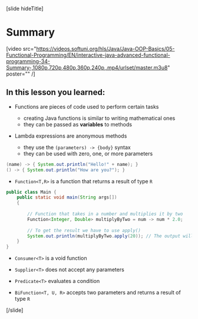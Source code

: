 [slide hideTitle]

# Summary

[video src="https://videos.softuni.org/hls/Java/Java-OOP-Basics/05-Functional-Programming/EN/interactive-java-advanced-functional-programming-34-Summary-,1080p,720p,480p,360p,240p,.mp4/urlset/master.m3u8" poster="" /]

## In this lesson you learned:

- Functions are pieces of code used to perform certain tasks
    - creating Java functions is similar to writing mathematical ones
    - they can be passed as **variables** to methods

- Lambda expressions are anonymous methods
    - they use the `(parameters) -> {body}` syntax
    - they can be used with zero, one, or more parameters

```java
(name) -> { System.out.println("Hello!" + name); }
() -> { System.out.println("How are you?"); }
```

- `Function<T,R>` is a function that returns a result of type `R`

```java
public class Main { 
    public static void main(String args[]) 
    { 
  
        // Function that takes in a number and multiplies it by two 
        Function<Integer, Double> multiplyByTwo = num -> num * 2.0; 
  
        // To get the result we have to use apply()
        System.out.println(multiplyByTwo.apply(20)); // The output will be 40
    } 
} 
```

- `Consumer<T>` is a void function

- `Supplier<T>` does not accept any parameters

- `Predicate<T>` evaluates a condition

- `BiFunction<T, U, R>` accepts two parameters and returns a result of type `R`


[/slide]
